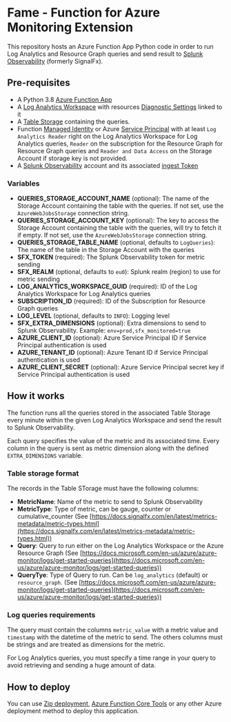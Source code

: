 # Fame - Function for Azure Monitoring Extension

This repository hosts an Azure Function App Python code in order to run Log Analytics and Resource Graph queries and
send result to [Splunk Observability](https://www.splunk.com/en_us/observability.html) (formerly SignalFx).


## Pre-requisites

* A Python 3.8 [Azure Function App](https://docs.microsoft.com/en-us/azure/azure-functions/functions-overview)
* A [Log Analytics Workspace](https://docs.microsoft.com/en-us/azure/azure-monitor/logs/log-analytics-overview)
with resources [Diagnostic Settings](https://docs.microsoft.com/en-us/azure/azure-monitor/essentials/diagnostic-settings?tabs=CMD)
linked to it
* A [Table Storage](https://docs.microsoft.com/en-us/azure/storage/tables/table-storage-overview) containing the queries.
* Function [Managed Identity](https://docs.microsoft.com/en-us/azure/active-directory/managed-identities-azure-resources/overview)
    or Azure [Service Principal](https://docs.microsoft.com/en-us/azure/active-directory/develop/app-objects-and-service-principals#service-principal-object)
    with at least `Log Analytics Reader` right on the Log Analytics Workspace for Log Analytics queries, `Reader` on the
    subscription for the Resource Graph for Resource Graph queries and `Reader and Data Access` on the Storage Account if
    storage key is not provided.
* A [Splunk Observability](https://www.observability.splunk.com/en_us/infrastructure-monitoring.html) account and its
    associated [ingest Token](https://dev.splunk.com/observability/docs/administration/authtokens/#Organization-access-tokens)


### Variables

* **QUERIES_STORAGE_ACCOUNT_NAME** (optional): The name of the Storage Account containing the table with the queries.
If not set, use the `AzureWebJobsStorage` connection string.
* **QUERIES_STORAGE_ACCOUNT_KEY** (optional): The key to access the Storage Account containing the table with the
queries, will try to fetch it if empty. If not set, use the `AzureWebJobsStorage` connection string.
* **QUERIES_STORAGE_TABLE_NAME** (optional, defaults to `LogQueries`): The name of the table in the Storage Account
with the queries
* **SFX_TOKEN** (required): The Splunk Observability token for metric sending
* **SFX_REALM** (optional, defaults to `eu0`): Splunk realm (region) to use for metric sending
* **LOG_ANALYTICS_WORKSPACE_GUID** (required): ID of the Log Analytics Workspace for Log Analytics queries
* **SUBSCRIPTION_ID** (required): ID of the Subscription for Resource Graph queries
* **LOG_LEVEL** (optional, defaults to `INFO`): Logging level
* **SFX_EXTRA_DIMENSIONS** (optional): Extra dimensions to send to Splunk Observability.
    Example: `env=prod,sfx_monitored=true`
* **AZURE_CLIENT_ID** (optional): Azure Service Principal ID if Service Principal authentication is used
* **AZURE_TENANT_ID** (optional): Azure Tenant ID if Service Principal authentication is used
* **AZURE_CLIENT_SECRET** (optional): Azure Service Principal secret key if Service Principal authentication is used


## How it works

The function runs all the queries stored in the associated Table Storage every minute within the given
Log Analytics Workspace and send the result to Splunk Observability.

Each query specifies the value of the metric and its associated time. Every column in the query is sent as metric
dimension along with the defined `EXTRA_DIMENSIONS` variable.


### Table storage format

The records in the Table STorage must have the following columns:
* **MetricName**: Name of the metric to send to Splunk Observability
* **MetricType**: Type of metric, can be gauge, counter or cumulative_counter
    (See [https://docs.signalfx.com/en/latest/metrics-metadata/metric-types.html](https://docs.signalfx.com/en/latest/metrics-metadata/metric-types.html))
* **Query**: Query to run either on the Log Analytics Workspace or the Azure Resource Graph
    (See [https://docs.microsoft.com/en-us/azure/azure-monitor/logs/get-started-queries](https://docs.microsoft.com/en-us/azure/azure-monitor/logs/get-started-queries))
* **QueryTye**: Type of Query to run. Can be `log_analytics` (default) or `resource_graph`.
    (See [https://docs.microsoft.com/en-us/azure/azure-monitor/logs/get-started-queries](https://docs.microsoft.com/en-us/azure/azure-monitor/logs/get-started-queries))


### Log queries requirements

The query must contain the columns `metric_value` with a metric value and `timestamp` with the datetime of the metric to send.
The others columns must be strings and are treated as dimensions for the metric.

For Log Analytics queries, you must specify a time range in your query to avoid retrieving and sending a huge amount of data.

## How to deploy

You can use [Zip deployment](https://docs.microsoft.com/en-us/azure/azure-functions/deployment-zip-push),
[Azure Function Core Tools](https://docs.microsoft.com/en-us/azure/azure-functions/functions-run-local#publish)
or any other Azure deployment method to deploy this application.
